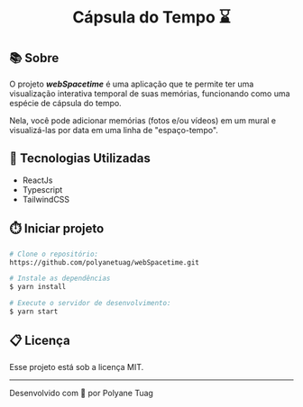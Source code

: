 <h1 align="center">Cápsula do Tempo ⌛</h1>

## 📚 Sobre
O projeto ***webSpacetime*** é uma aplicação que te permite ter uma visualização interativa temporal de suas memórias, funcionando como uma espécie de cápsula do tempo.

Nela, você pode adicionar memórias (fotos e/ou vídeos) em um mural e visualizá-las por data em uma linha de "espaço-tempo".


## 🚀 Tecnologias Utilizadas
- ReactJs
- Typescript
- TailwindCSS
  

## ⏱️ Iniciar projeto

```bash
# Clone o repositório:
https://github.com/polyanetuag/webSpacetime.git

# Instale as dependências
$ yarn install

# Execute o servidor de desenvolvimento:
$ yarn start

```

## 📋 Licença
Esse projeto está sob a licença MIT. 

---

Desenvolvido com 💜 por Polyane Tuag


